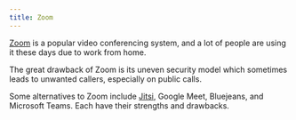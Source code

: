 ```yaml
---
title: Zoom
---
```

[Zoom] is a popular video conferencing system, and a lot of
people are using it these days due to work from home.

The great drawback of Zoom is its uneven security model
which sometimes leads to unwanted callers, especially on
public calls.

Some alternatives to Zoom include [Jitsi], Google Meet,
Bluejeans, and Microsoft Teams. Each have their strengths
and drawbacks.

[Zoom]:https://zoom.us
[Jitsi]:https://emv-commonplace.netlify.app/alphabet/j/jitsi/
